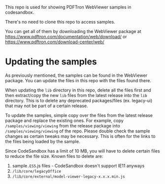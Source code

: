This repo is used for showing PDFTron WebViewer samples in codesandbox. 

There's no need to clone this repo to access samples. 

You can get all of them by downloading the WebViewer package at https://www.pdftron.com/documentation/web/download/ or https://www.pdftron.com/download-center/web/

# Updating the samples

As previously mentioned, the samples can be found in the WebViewer package. You can update the files in this repo with the files found there.

When updating the `lib` directory in this repo, delete all the files first and then extract/copy the new `lib` files from the latest release into the `lib` directory. This is to delete any deprecated packages/files (ex. legacy-ui) that may not be part of a certain release.

To update the samples, simple copy over the files from the latest release package and replace the existing ones. For example, copy `/samples/viewing/viewing` from the release package into `/samples/viewing/viewing` of the repo. Please double check the sample changes as certain tweaks may be necessary. This is often for the links to the files being loaded by the sample.

Since CodeSandbox has a limit of 10 MB, you will have to delete certain files to reduce the file size. Known files to delete are:

1. sample`.ES5`.js files - CodeSandbox doesn't support IE11 anyways
2. `/lib/core/legacyOffice`
3. `/lib/core/external/model-viewer-legacy-x.x.x.min.js`
